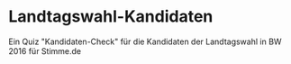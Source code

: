 # Landtagswahl-Kandidaten

Ein Quiz "Kandidaten-Check" für die Kandidaten der Landtagswahl in BW 2016 für Stimme.de
